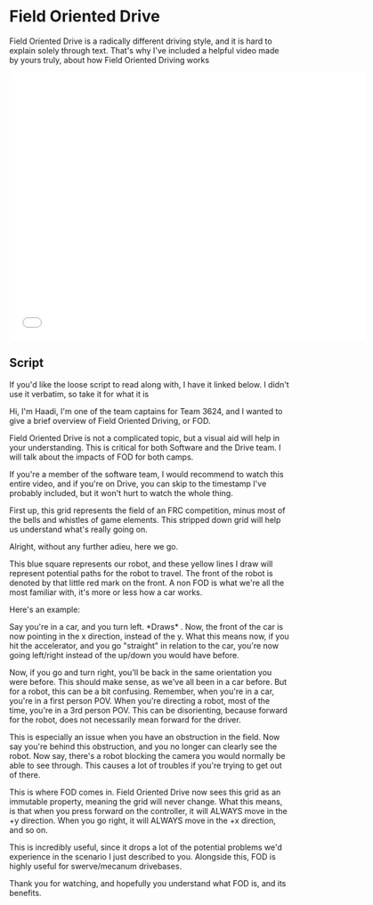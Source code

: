 # Field Oriented Drive

Field Oriented Drive is a radically different driving style, and it is hard to explain solely through text. That's why I've included a helpful video made by yours truly, about how Field Oriented Driving works

<iframe
    width="640"
    height="480"
    src="<insert youtube link here>"
    frameborder="0"
    allow="autoplay; encrypted-media"
    allowfullscreen
>
</iframe>

## Script
If you'd like the loose script to read along with, I have it linked below. I didn't
use it verbatim, so take it for what it is

Hi, I'm Haadi, I'm one of the team captains for Team 3624, and I wanted to give
a brief overview of Field Oriented Driving, or FOD.


Field Oriented Drive is not a complicated topic, but a visual aid will help in
your understanding. This is critical for both Software and the Drive team. I
will talk about the impacts of FOD for both camps.


If you're a member of the software team, I would recommend to watch this entire
video, and if you're on Drive, you can skip to the timestamp I've probably
included, but it won't hurt to watch the whole thing.


First up, this grid represents the field of an FRC competition, minus most of
the bells and whistles of game elements. This stripped down grid will help us
understand what's really going on.


Alright, without any further adieu, here we go.


This blue square represents our robot, and these yellow lines I draw will represent
potential paths for the robot to travel. The front of the robot is denoted by
that little red mark on the front. A non FOD is what we're all the most
familiar with, it's more or less how a car works. 


Here's an example:


Say you're in a car, and you turn left. \*Draws\* . Now, the front of the car
is now pointing in the x direction, instead of the y. What this means now, if
you hit the accelerator, and you go "straight" in relation to the car, you're
now going left/right instead of the up/down you would have before.


Now, if you go and turn right, you'll be back in the same orientation you were
before. This should make sense, as we've all been in a car before. But for a
robot, this can be a bit confusing. Remember, when you're in a car, you're in
a first person POV. When you're directing a robot, most of the time, you're in
a 3rd person POV. This can be disorienting, because forward for the robot, does
not necessarily mean forward for the driver.


This is especially an issue when you have an obstruction in the field. Now say 
you're behind this obstruction, and you no longer can clearly see the robot. 
Now say, there's a robot blocking the camera you would normally be able to see
through. This causes a lot of troubles if you're trying to get out of there.


This is where FOD comes in.
Field Oriented Drive now sees this grid as an immutable property, meaning the
grid will never change. What this means, is that when you press forward on the
controller, it will ALWAYS move in the +y direction. When you go right, it will
ALWAYS move in the +x direction, and so on.


This is incredibly useful, since it drops a lot of the potential problems we'd
experience in the scenario I just described to you.
Alongside this, FOD is highly useful for swerve/mecanum drivebases.


Thank you for watching, and hopefully you understand what FOD is, and its
benefits.
